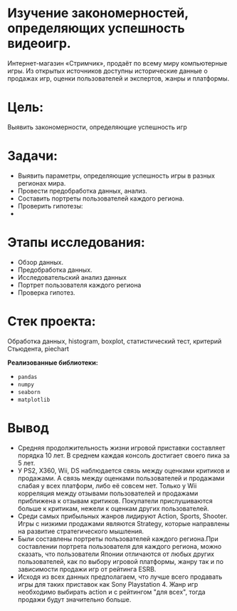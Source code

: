 # Изучение закономерностей, определяющих успешность видеоигр.

Интернет-магазин «Стримчик», продаёт по всему миру компьютерные игры. Из открытых источников доступны исторические данные о продажах игр, оценки пользователей и экспертов, жанры и платформы.

# Цель:
Выявить закономерности, определяющие успешность игр

# Задачи:
- Выявить параметры, определяющие успешность игры в разных регионах мира. 
- Провести предобработка данных, анализ. 
- Составить портреты пользователей каждого региона.
- Проверить гипотезы:
- 
# Этапы исследования:
-  Обзор данных.
- Предобработка данных.
-  Исследовательский анализ данных
- Портрет пользователя каждого региона
-  Проверка гипотез.

# Стек проекта:
Обработка данных, histogram, boxplot, статистический тест, критерий Стьюдента, piechart
  
**Реализованные  библиотеки:**

-   `pandas`
-   `numpy`
-   `seaborn`
-   `matplotlib`

# Вывод

- Средняя продолжительность жизни игровой приставки составляет порядка 10 лет. В среднем каждая консоль достигает своего пика за 5 лет.
- У PS2, X360, Wii, DS наблюдается связь между оценками критиков и продажами. А связь между оценками пользователей и продажами слабая у всех платформ, либо её совсем нет. Только у Wii корреляция между отзывами пользователей и продажами приближена к отзывам критиков.  Покупатели прислушиваются больше к критикам, нежели к оценкам других пользователей.
- Среди самых прибыльных жанров лидируют Action, Sports, Shooter. Игры с низкими продажами являются Strategy, которые направлены на развитие стратегического мышления.
- Были составлены портреты пользователей каждого региона.При составлении портрета пользователя для каждого региона, можно сказать, что пользователи Японии отличаются от любых других пользователей, как по выбору игровой платформы, жанру так и по зависимости продажи игр от рейтинга ESRB.
- Исходя из всех данных предполагаем, что лучше всего продавать игры для таких приставок как Sony Playstation 4. Жанр  игр необходимо выбирать action и  с рейтингом "для всех", тогда продажи будут значительно больше.

